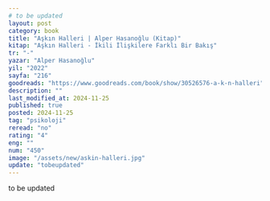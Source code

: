 ```yaml
---
# to be updated
layout: post
category: book
title: "Aşkın Halleri | Alper Hasanoğlu (Kitap)"
kitap: "Aşkın Halleri - İkili İlişkilere Farklı Bir Bakış"
tr: "-"
yazar: "Alper Hasanoğlu"
yil: "2022"
sayfa: "216"
goodreads: "https://www.goodreads.com/book/show/30526576-a-k-n-halleri"
description: ""
last_modified_at: 2024-11-25
published: true
posted: 2024-11-25
tag: "psikoloji"
reread: "no"
rating: "4"
eng: ""
num: "450"
image: "/assets/new/askin-halleri.jpg"
update: "tobeupdated"
---
```


to be updated
